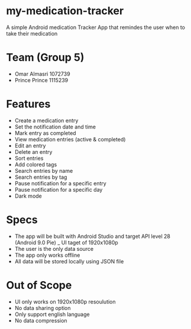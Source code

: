 # my-medication-tracker
A simple Android medication Tracker App that remindes the user when to take their medication 

# Team (Group 5)

- Omar Almasri 1072739
- Prince Prince 1115239

# Features

- Create a medication entry
- Set the notification date and time
- Mark entry as completed
- View medication entries (active & completed)
- Edit an entry
- Delete an entry
- Sort entries
- Add colored tags
- Search entries by name
- Search entries by tag
- Pause notification for a specific entry
- Pause notification for a specific day
- Dark mode 


# Specs

- The app will be built with Android Studio and target API level 28 (Android 9.0 Pie)
_ UI taget of 1920x1080p
- The user is the only data source
- The app only works offline
- All data will be stored locally using JSON file 

# Out of Scope

- UI only works on 1920x1080p resoulution 
- No data sharing option 
- Only support english language 
- No data compression 
